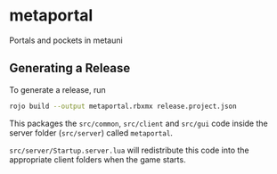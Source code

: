 # metaportal

Portals and pockets in metauni

## Generating a Release

To generate a release, run
```bash
rojo build --output metaportal.rbxmx release.project.json
```

This packages the `src/common`, `src/client` and `src/gui` code inside the server folder (`src/server`) called `metaportal`. 

`src/server/Startup.server.lua` will redistribute this code into the appropriate client folders when the game starts.
